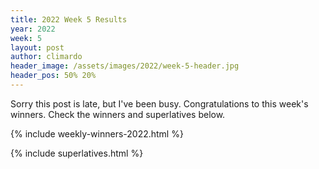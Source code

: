 ```yaml
---
title: 2022 Week 5 Results
year: 2022
week: 5
layout: post
author: climardo
header_image: /assets/images/2022/week-5-header.jpg
header_pos: 50% 20%
---
```


Sorry this post is late, but I've been busy. Congratulations to this week's winners. Check the winners and superlatives below.

{% include weekly-winners-2022.html %}

{% include superlatives.html %}
